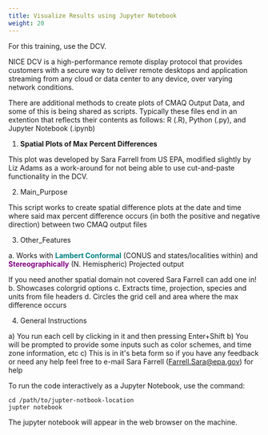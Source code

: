 ```yaml
---
title: Visualize Results using Jupyter Notebook
weight: 20
--- 
```


For this training, use the DCV.

NICE DCV is a high-performance remote display protocol that provides customers with a secure way to deliver remote desktops and application streaming from any cloud or data center to any device, over varying network conditions.

There are additional methods to create plots of CMAQ Output Data, and some of this is being shared as scripts.
Typically these files end in an extention that reflects their contents as follows:
R (.R), Python (.py), and Jupyter Notebook (.ipynb)

1. **Spatial Plots of Max Percent Differences**

This plot was developed by Sara Farrell from US EPA, modified slightly by Liz Adams as a work-around for not being able to use cut-and-paste functionality in the DCV.
   
2. Main_Purpose

This script works to create spatial difference plots at the date and time where said max percent difference occurs (in both the positive and negative direction) between two CMAQ output files
   
3. Other_Features

a. Works with <font color="teal">**Lambert Conformal**</font> (CONUS and states/localities within) and <font color="purple">**Stereographically**</font> (N. Hemispheric) Projected output

If you need another spatial domain not covered Sara Farrell can add one in!
b.  Showcases colorgrid options
c.  Extracts time, projection, species and units from file headers
d.  Circles the grid cell and area where the max difference occurs
 
4. General Instructions

a) You run each cell by clicking in it and then pressing Enter+Shift
b) You will be prompted to provide some inputs such as color schemes, and time zone information, etc
c) This is in it's beta form so if you have any feedback or need any help feel free to e-mail Sara Farrell (Farrell.Sara@epa.gov) for help



To run the code interactively as a Jupyter Notebook, use the command:

```
cd /path/to/jupter-notbook-location
jupter notebook
```

The jupyter notebook will appear in the web browser on the machine.
